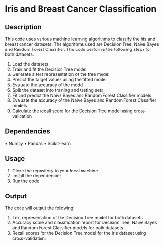 # Iris and Breast Cancer Classification
## Description
This code uses various machine learning algorithms to classify the iris and breast cancer datasets. The algorithms used are Decision Tree, Naive Bayes and Random Forest Classifier. The code performs the following steps for both datasets:

1. Load the datasets
2. Train and fit the Decision Tree model
3. Generate a text representation of the tree model
4. Predict the target values using the fitted model
5. Evaluate the accuracy of the model
6. Split the dataset into training and testing sets
7. Fit and predict the Naive Bayes and Random Forest Classifier models
8. Evaluate the accuracy of the Naive Bayes and Random Forest Classifier models
9. Calculate the recall score for the Decision Tree model using cross-validation
## Dependencies
• Numpy
• Pandas
• Scikit-learn
## Usage
1. Clone the repository to your local machine
2. Install the dependencies
3. Run the code
## Output
The code will output the following:

1. Text representation of the Decision Tree model for both datasets
2. Accuracy score and classification report for Decision Tree, Naive Bayes and Random Forest Classifier models for both datasets
3. Recall scores for the Decision Tree model for the iris dataset using cross-validation.

